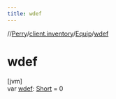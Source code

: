```yaml
---
title: wdef
---
```

//[Perry](../../../index.html)/[client.inventory](../index.html)/[Equip](index.html)/[wdef](wdef.html)



# wdef



[jvm]\
var [wdef](wdef.html): [Short](https://kotlinlang.org/api/latest/jvm/stdlib/kotlin/-short/index.html) = 0




